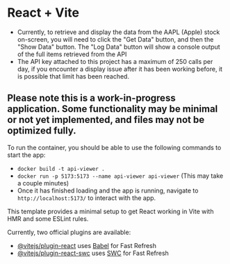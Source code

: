 # React + Vite

- Currently, to retrieve and display the data from the AAPL (Apple) stock on-screen, you will need to click the "Get Data" button, and then the "Show Data" button. The "Log Data" button will show a console output of the full items retrieved from the API
- The API key attached to this project has a maximum of 250 calls per day, if you encounter a display issue after it has been working before, it is possible that limit has been reached.

## Please note this is a work-in-progress application. Some functionality may be minimal or not yet implemented, and files may not be optimized fully.

To run the container, you should be able to use the following commands to start the app: <br />
- `docker build -t api-viewer .` <br />
- `docker run -p 5173:5173 --name api-viewer api-viewer` (This may take a couple minutes)<br />
- Once it has finished loading and the app is running, navigate to `http://localhost:5173/` to interact with the app.

This template provides a minimal setup to get React working in Vite with HMR and some ESLint rules.

Currently, two official plugins are available:

- [@vitejs/plugin-react](https://github.com/vitejs/vite-plugin-react/blob/main/packages/plugin-react/README.md) uses [Babel](https://babeljs.io/) for Fast Refresh
- [@vitejs/plugin-react-swc](https://github.com/vitejs/vite-plugin-react-swc) uses [SWC](https://swc.rs/) for Fast Refresh
